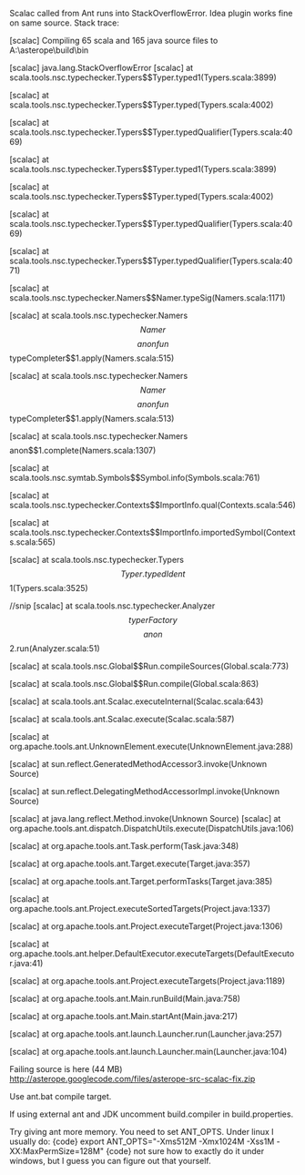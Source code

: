 Scalac called from Ant runs into StackOverflowError. Idea plugin works fine on same source. Stack trace:

   [scalac] Compiling 65 scala and 165 java source files to A:\asterope\build\bin

   [scalac] java.lang.StackOverflowError
   [scalac] 	at scala.tools.nsc.typechecker.Typers$$Typer.typed1(Typers.scala:3899)

   [scalac] 	at scala.tools.nsc.typechecker.Typers$$Typer.typed(Typers.scala:4002)

   [scalac] 	at scala.tools.nsc.typechecker.Typers$$Typer.typedQualifier(Typers.scala:4069)

   [scalac] 	at scala.tools.nsc.typechecker.Typers$$Typer.typed1(Typers.scala:3899)

   [scalac] 	at scala.tools.nsc.typechecker.Typers$$Typer.typed(Typers.scala:4002)

   [scalac] 	at scala.tools.nsc.typechecker.Typers$$Typer.typedQualifier(Typers.scala:4069)

   [scalac] 	at scala.tools.nsc.typechecker.Typers$$Typer.typedQualifier(Typers.scala:4071)

   [scalac] 	at scala.tools.nsc.typechecker.Namers$$Namer.typeSig(Namers.scala:1171)

   [scalac] 	at scala.tools.nsc.typechecker.Namers$$Namer$$$$anonfun$$typeCompleter$$1.apply(Namers.scala:515)

   [scalac] 	at scala.tools.nsc.typechecker.Namers$$Namer$$$$anonfun$$typeCompleter$$1.apply(Namers.scala:513)

   [scalac] 	at scala.tools.nsc.typechecker.Namers$$$$anon$$1.complete(Namers.scala:1307)

   [scalac] 	at scala.tools.nsc.symtab.Symbols$$Symbol.info(Symbols.scala:761)

   [scalac] 	at scala.tools.nsc.typechecker.Contexts$$ImportInfo.qual(Contexts.scala:546)

   [scalac] 	at scala.tools.nsc.typechecker.Contexts$$ImportInfo.importedSymbol(Contexts.scala:565)

   [scalac] 	at scala.tools.nsc.typechecker.Typers$$Typer.typedIdent$$1(Typers.scala:3525)



//snip
   [scalac] 	at scala.tools.nsc.typechecker.Analyzer$$typerFactory$$$$anon$$2.run(Analyzer.scala:51)

   [scalac] 	at scala.tools.nsc.Global$$Run.compileSources(Global.scala:773)

   [scalac] 	at scala.tools.nsc.Global$$Run.compile(Global.scala:863)

   [scalac] 	at scala.tools.ant.Scalac.executeInternal(Scalac.scala:643)

   [scalac] 	at scala.tools.ant.Scalac.execute(Scalac.scala:587)

   [scalac] 	at org.apache.tools.ant.UnknownElement.execute(UnknownElement.java:288)

   [scalac] 	at sun.reflect.GeneratedMethodAccessor3.invoke(Unknown Source)

   [scalac] 	at sun.reflect.DelegatingMethodAccessorImpl.invoke(Unknown Source)

   [scalac] 	at java.lang.reflect.Method.invoke(Unknown Source)
   [scalac] 	at org.apache.tools.ant.dispatch.DispatchUtils.execute(DispatchUtils.java:106)

   [scalac] 	at org.apache.tools.ant.Task.perform(Task.java:348)

   [scalac] 	at org.apache.tools.ant.Target.execute(Target.java:357)

   [scalac] 	at org.apache.tools.ant.Target.performTasks(Target.java:385)

   [scalac] 	at org.apache.tools.ant.Project.executeSortedTargets(Project.java:1337)

   [scalac] 	at org.apache.tools.ant.Project.executeTarget(Project.java:1306)

   [scalac] 	at org.apache.tools.ant.helper.DefaultExecutor.executeTargets(DefaultExecutor.java:41)

   [scalac] 	at org.apache.tools.ant.Project.executeTargets(Project.java:1189)

   [scalac] 	at org.apache.tools.ant.Main.runBuild(Main.java:758)

   [scalac] 	at org.apache.tools.ant.Main.startAnt(Main.java:217)

   [scalac] 	at org.apache.tools.ant.launch.Launcher.run(Launcher.java:257)

   [scalac] 	at org.apache.tools.ant.launch.Launcher.main(Launcher.java:104)


Failing source is here (44 MB)
http://asterope.googlecode.com/files/asterope-src-scalac-fix.zip

Use ant.bat compile target.

If using external ant and JDK uncomment build.compiler in build.properties.

Try giving ant more memory. You need to set ANT_OPTS. Under linux I usually do:
{code}
export ANT_OPTS="-Xms512M -Xmx1024M -Xss1M -XX:MaxPermSize=128M"
{code}
not sure how to exactly do it under windows, but I guess you can figure out that yourself.
